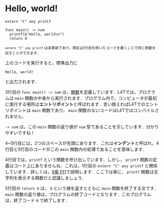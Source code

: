 <script src="https://cdn.lordicon.com/xdjxvujz.js"></script>

# Hello, world!

```
extern "C" any printf

func main() -> num
  printf(&"Hello, world\n")
  return 0

```

<lord-icon
  src="https://cdn.lordicon.com/giaigwkd.json"
  trigger="loop"
  delay="1000"
  style="height:2em">
</lord-icon> <small> `extern "C" any printf` は未実装であり，現在は1行目を除いたコードを書くことで同じ挙動を試すことができます．</small>

上のコードを実行すると，標準出力に

```
Hello, world!
```

と出力されます．

3行目の `func main() -> num` は，[関数](/func.html)を定義しています．L4Tでは，プログラムは `main` 関数の中身から実行されます．プログラム内で，コンピュータが最初に実行する場所は**エントリポイント**と呼ばれます．言い換えればL4Tでのエントリポイントは `main` 関数であり， `main` 関数のないコードはL4Tではコンパイルされません．

`-> num` は，この `main` 関数の返り値が `num` 型であることを示しています．分かりやすいですね！

4~5行目には，2つのスペースが先頭にあります．これは**インデント**と呼ばれ，4行目と5行目のコードがこの `main` 関数内の処理であることを意味します．

4行目では，`printf` という関数を呼び出しています．しかし， `printf` 関数の定義はコード上にありませんね．これは，1行目の `extern "C" any printf` と関係しています．詳しくは，[9章 FFI](/ffi.html)で説明します．ここでは単に， `printf` 関数は文字列を表示する関数だと認識しましょう．

5行目の `return 0` は， `0` という値を返すとともに `main` 関数を終了する文です． `main` 関数の返り値は，プログラムの終了コードとなります．このプログラムは，終了コード `0` で終了します．
